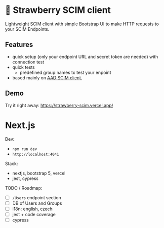 # 🍓 Strawberry SCIM client
Lightweight SCIM client with simple Bootstrap UI to make HTTP requests to your SCIM Endpoints.

## Features
- quick setup (only your endpoint URL and secret token are needed) with connection test
- quick tests
  - predefined group names to test your enpoint
- based mainly on [AAD SCIM client.](https://docs.microsoft.com/en-us/azure/active-directory/app-provisioning/use-scim-to-provision-users-and-groups#understand-the-aad-scim-implementation)

## Demo
Try it right away: https://strawberry-scim.vercel.app/

# Next.js
Dev:
- `npm run dev`
- `http://localhost:4041`

Stack:
- nextjs, bootstrap 5, vercel
- jest, cypress

TODO / Roadmap:
- [ ] `/Users` endpoint section
- [ ] DB of Users and Groups
- [ ] i18n: english, czech
- [ ] jest + code coverage
- [ ] cypress
